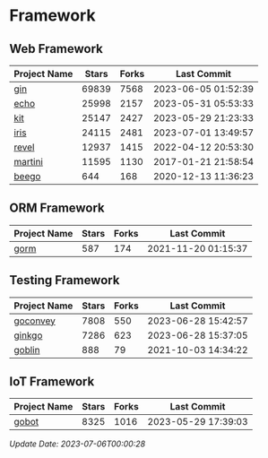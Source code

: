 # Framework

## Web Framework
| Project Name | Stars | Forks | Last Commit |
| ------------ | ----- | ----- | ----------- |
| [gin](https://github.com/gin-gonic/gin) | 69839 | 7568 | 2023-06-05 01:52:39 |
| [echo](https://github.com/labstack/echo) | 25998 | 2157 | 2023-05-31 05:53:33 |
| [kit](https://github.com/go-kit/kit) | 25147 | 2427 | 2023-05-29 21:23:33 |
| [iris](https://github.com/kataras/iris) | 24115 | 2481 | 2023-07-01 13:49:57 |
| [revel](https://github.com/revel/revel) | 12937 | 1415 | 2022-04-12 20:53:30 |
| [martini](https://github.com/go-martini/martini) | 11595 | 1130 | 2017-01-21 21:58:54 |
| [beego](https://github.com/astaxie/beego) | 644 | 168 | 2020-12-13 11:36:23 |

## ORM Framework
| Project Name | Stars | Forks | Last Commit |
| ------------ | ----- | ----- | ----------- |
| [gorm](https://github.com/jinzhu/gorm) | 587 | 174 | 2021-11-20 01:15:37 |

## Testing Framework
| Project Name | Stars | Forks | Last Commit |
| ------------ | ----- | ----- | ----------- |
| [goconvey](https://github.com/smartystreets/goconvey) | 7808 | 550 | 2023-06-28 15:42:57 |
| [ginkgo](https://github.com/onsi/ginkgo) | 7286 | 623 | 2023-06-28 15:37:05 |
| [goblin](https://github.com/franela/goblin) | 888 | 79 | 2021-10-03 14:34:22 |

## IoT Framework
| Project Name | Stars | Forks | Last Commit |
| ------------ | ----- | ----- | ----------- |
| [gobot](https://github.com/hybridgroup/gobot) | 8325 | 1016 | 2023-05-29 17:39:03 |

*Update Date: 2023-07-06T00:00:28*